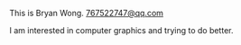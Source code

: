 <!---
 👋 Hi, I’m @Bryan-Wong919
- 👀 I’m interested in ...
- 🌱 I’m currentlarning ...
- 💞️ I’m looking to collaborate on ...
- 📫 How to reach me ...
>
<!---
Bryan-Wong919/Bryan-Wong919 is a ✨ special ✨ repository because its `README.md` (this file) appears on your GitHub profile.
You can click the Preview link to take a look at your changes.
--->
This is Bryan Wong. 767522747@qq.com

I am interested in computer graphics and trying to do better.
